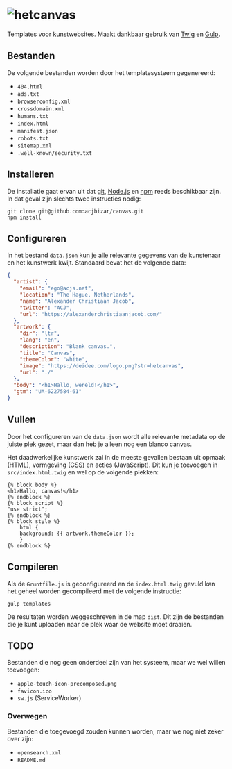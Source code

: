 # ![hetcanvas](https://deidee.com/logo.png?str=hetcanvas)

Templates voor kunstwebsites. Maakt dankbaar gebruik van [Twig](https://twig.symfony.com/) en [Gulp](https://gulpjs.com/).

## Bestanden

De volgende bestanden worden door het templatesysteem gegenereerd:

- `404.html`
- `ads.txt`
- `browserconfig.xml`
- ``crossdomain.xml``
- `humans.txt`
- `index.html`
- `manifest.json`
- `robots.txt`
- `sitemap.xml`
- `.well-known/security.txt`

## Installeren

De installatie gaat ervan uit dat [git](https://git-scm.com/), [Node.js](https://nodejs.org/) en [npm](https://www.npmjs.com/) reeds beschikbaar zijn. In dat geval zijn slechts twee instructies nodig:

```Shell
git clone git@github.com:acjbizar/canvas.git
npm install
```

## Configureren

In het bestand `data.json` kun je alle relevante gegevens van de kunstenaar en het kunstwerk kwijt. Standaard bevat het de volgende data:

```json
{
  "artist": {
    "email": "ego@acjs.net",
    "location": "The Hague, Netherlands",
    "name": "Alexander Christiaan Jacob",
    "twitter": "ACJ",
    "url": "https://alexanderchristiaanjacob.com/"
  },
  "artwork": {
    "dir": "ltr",
    "lang": "en",
    "description": "Blank canvas.",
    "title": "Canvas",
    "themeColor": "white",
    "image": "https://deidee.com/logo.png?str=hetcanvas",
    "url": "./"
  },
  "body": "<h1>Hallo, wereld!</h1>",
  "gtm": "UA-6227584-61"
}
```

## Vullen

Door het configureren van de `data.json` wordt alle relevante metadata op de juiste plek gezet, maar dan heb je alleen nog een blanco canvas.

Het daadwerkelijke kunstwerk zal in de meeste gevallen bestaan uit opmaak (HTML), vormgeving (CSS) en acties (JavaScript). Dit kun je toevoegen in `src/index.html.twig` en wel op de volgende plekken:

```twig
{% block body %}
<h1>Hallo, canvas!</h1>
{% endblock %}
{% block script %}
"use strict";
{% endblock %}
{% block style %}
    html {
    background: {{ artwork.themeColor }};
    }
{% endblock %}
```

## Compileren

Als de `Gruntfile.js` is geconfigureerd en de `index.html.twig` gevuld kan het geheel worden gecompileerd met de volgende instructie:

```Shell
gulp templates
```

De resultaten worden weggeschreven in de map `dist`. Dit zijn de bestanden die je kunt uploaden naar de plek waar de website moet draaien.

## TODO

Bestanden die nog geen onderdeel zijn van het systeem, maar we wel willen toevoegen:

- `apple-touch-icon-precomposed.png`
- `favicon.ico`
- `sw.js` (ServiceWorker)

### Overwegen

Bestanden die toegevoegd zouden kunnen worden, maar we nog niet zeker over zijn:

- ``opensearch.xml``
- ``README.md``

